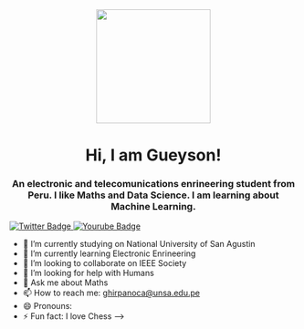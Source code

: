 <div id="header" align="center">
  <img src="https://media.giphy.com/media/xT9IgzoKnwFNmISR8I/giphy.gif" width="200" />
  <h1 align="center">Hi, I am Gueyson!</h1>
  <h3 aling="center">An electronic and telecomunications enrineering student from Peru. I like Maths and Data Science. I am learning about Machine Learning.
  </h3>
</div>
<div id="badges" aling="center">
  <a href="https://twitter.com/Gueyson_7" target="_blank">
    <img src="https://img.shields.io/twitter/url?url=https%3A%2F%2Ftwitter.com%2FGueyson_7"
    alt="Twitter Badge" />
  </a>
  <a href="https://www.youtube.com/@gueysonhirpanoca1834" target="_blank">
    <img src="https://img.shields.io/youtube/channel/subscribers/UC77lLbKiEqvZBNoiQB7d9DA?logoColor=hex&color=hex"
      alt="Yourube Badge" />
  </a>
</div>
 



- 🔭 I’m currently studying on National University of San Agustin
- 🌱 I’m currently learning Electronic Enrineering
- 👯 I’m looking to collaborate on IEEE Society
- 🤔 I’m looking for help with Humans
- 💬 Ask me about Maths 
- 📫 How to reach me: ghirpanoca@unsa.edu.pe
- 😄 Pronouns: 
- ⚡ Fun fact: I love Chess
-->
